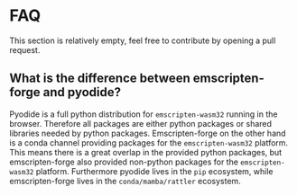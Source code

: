 # FAQ

This section is relatively empty, feel free to contribute by opening a pull request.

## What is the difference between emscripten-forge and pyodide?

Pyodide is a full python distribution for `emscripten-wasm32` running in the browser.
Therefore all packages are either python packages or shared libraries needed by python packages.
Emscripten-forge on the other hand is a conda channel providing packages for the `emscripten-wasm32` platform.
This means there is a great overlap in the provided python packages, but emscripten-forge also  provided non-python packages for the `emscripten-wasm32` platform.
Furthermore pyodide lives in the `pip` ecosystem, while emscripten-forge lives in the `conda/mamba/rattler` ecosystem.
